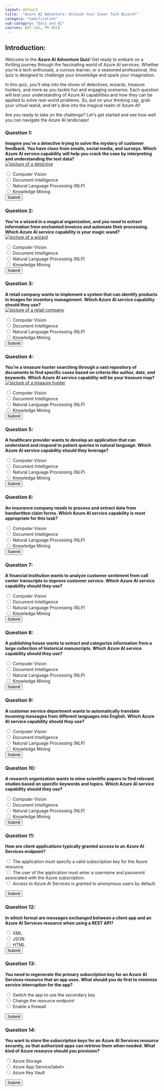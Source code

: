 ```yaml
---
layout: default
title:  "Azure AI Adventure: Unleash Your Inner Tech Wizard!"
category: "Gamification"
sub-category: "Data and AI"
courses: [AI-102, PR-801]
---
```


## Introduction:
Welcome to the **Azure AI Adventure Quiz**! Get ready to embark on a thrilling journey through the fascinating world of Azure AI services. Whether you're a tech enthusiast, a curious learner, or a seasoned professional, this quiz is designed to challenge your knowledge and spark your imagination.

In this quiz, you'll step into the shoes of detectives, wizards, treasure hunters, and more as you tackle fun and engaging scenarios. Each question will test your understanding of Azure AI capabilities and how they can be applied to solve real-world problems. So, put on your thinking cap, grab your virtual wand, and let's dive into the magical realm of Azure AI!

Are you ready to take on the challenge? Let's get started and see how well you can navigate the Azure AI landscape! 

### Question 1:
**Imagine you're a detective trying to solve the mystery of customer feedback. You have clues from emails, social media, and surveys. Which Azure AI service capability will help you crack the case by interpreting and understanding the text data?** <br>
<a href="./images/d1.png">
  <img src="./images/d1.png" alt="picture of a detective">
</a>
<br>
<form id="quizForm1">
  <input type="radio" id="q1a" name="q1" value="A">
  <label for="q1a">Computer Vision </label><br>
  <input type="radio" id="q1b" name="q1" value="B">
  <label for="q1b">Document Intelligence</label><br>
  <input type="radio" id="q1c" name="q1" value="C">
  <label for="q1c">Natural Language Processing (NLP) </label><br>
  <input type="radio" id="q1d" name="q1" value="D">
  <label for="q1d">Knowledge Mining</label><br>
  <button type="button" onclick="checkAnswer('q1', 'C', 'result1')" class="styled-button">Submit</button>
</form>

<p id="result1"></p>

### Question 2:
**You're a wizard in a magical organization, and you need to extract information from enchanted invoices and automate their processing. Which Azure AI service capability is your magic wand?** <br>
<a href="./images/d2.png">
  <img src="./images/d2.png" alt="picture of a wizard">
</a>

<form id="quizForm2">
  <input type="radio" id="q2a" name="q2" value="A">
  <label for="q2a">Computer Vision </label><br>
  <input type="radio" id="q2b" name="q2" value="B">
  <label for="q2b">Document Intelligence</label><br>
  <input type="radio" id="q2c" name="q2" value="C">
  <label for="q2c">Natural Language Processing (NLP) </label><br>
  <input type="radio" id="q2d" name="q2" value="D">
  <label for="q2d">Knowledge Mining</label><br>
  <button type="button" onclick="checkAnswer('q2', 'B', 'result2')" class="styled-button">Submit</button>
</form>

<p id="result2"></p>

### Question 3:
**A retail company wants to implement a system that can identify products in images for inventory management. Which Azure AI service capability should they use?**<br>
<a href="./images/d3.png">
  <img src="./images/d3.png" alt="picture of a retail company">
</a>
<br>

<form id="quizForm3">
  <input type="radio" id="q3a" name="q3" value="A">
  <label for="q3a">Computer Vision </label><br>
  <input type="radio" id="q3b" name="q3" value="B">
  <label for="q3b">Document Intelligence</label><br>
  <input type="radio" id="q3c" name="q3" value="C">
  <label for="q3c">Natural Language Processing (NLP) </label><br>
  <input type="radio" id="q3d" name="q3" value="D">
  <label for="q3d">Knowledge Mining</label><br>
  <button type="button" onclick="checkAnswer('q3', 'A', 'result3')" class="styled-button">Submit</button>
</form>

<p id="result3"></p>

### Question 4:
**You're a treasure hunter searching through a vast repository of documents to find specific cases based on criteria like author, date, and keywords. Which Azure AI service capability will be your treasure map?**<br>
<a href="./images/d4.png">
  <img src="./images/d4.png" alt="picture of a treasure hunter">
</a>
<br>

<form id="quizForm4">
  <input type="radio" id="q4a" name="q4" value="A">
  <label for="q4a">Computer Vision </label><br>
  <input type="radio" id="q4b" name="q4" value="B">
  <label for="q4b">Document Intelligence</label><br>
  <input type="radio" id="q4c" name="q4" value="C">
  <label for="q4c">Natural Language Processing (NLP) </label><br>
  <input type="radio" id="q4d" name="q4" value="D">
  <label for="q4d">Knowledge Mining</label><br>
  <button type="button" onclick="checkAnswer('q4', 'D', 'result4')" class="styled-button">Submit</button>
</form>

<p id="result4"></p>

### Question 5:
**A healthcare provider wants to develop an application that can understand and respond to patient queries in natural language. Which Azure AI service capability should they leverage?**

<form id="quizForm5">
  <input type="radio" id="q5a" name="q5" value="A">
  <label for="q5a">Computer Vision </label><br>
  <input type="radio" id="q5b" name="q5" value="B">
  <label for="q5b">Document Intelligence</label><br>
  <input type="radio" id="q5c" name="q5" value="C">
  <label for="q5c">Natural Language Processing (NLP) </label><br>
  <input type="radio" id="q5d" name="q5" value="D">
  <label for="q5d">Knowledge Mining</label><br>
  <button type="button" onclick="checkAnswer('q5', 'C', 'result5')" class="styled-button">Submit</button>
</form>

<p id="result5"></p>

### Question 6:
**An insurance company needs to process and extract data from handwritten claim forms. Which Azure AI service capability is most appropriate for this task?**

<form id="quizForm6">
  <input type="radio" id="q6a" name="q6" value="A">
  <label for="q6a">Computer Vision </label><br>
  <input type="radio" id="q6b" name="q6" value="B">
  <label for="q6b">Document Intelligence</label><br>
  <input type="radio" id="q6c" name="q6" value="C">
  <label for="q6c">Natural Language Processing (NLP) </label><br>
  <input type="radio" id="q6d" name="q6" value="D">
  <label for="q6d">Knowledge Mining</label><br>
  <button type="button" onclick="checkAnswer('q6', 'B', 'result6')" class="styled-button">Submit</button>
</form>

<p id="result6"></p>

### Question 7:
**A financial institution wants to analyze customer sentiment from call center transcripts to improve customer service. Which Azure AI service capability should they use?**

<form id="quizForm6">
  <input type="radio" id="q7a" name="q7" value="A">
  <label for="q7a">Computer Vision </label><br>
  <input type="radio" id="q7b" name="q7" value="B">
  <label for="q7b">Document Intelligence</label><br>
  <input type="radio" id="q7c" name="q7" value="C">
  <label for="q7c">Natural Language Processing (NLP) </label><br>
  <input type="radio" id="q7d" name="q7" value="D">
  <label for="q7d">Knowledge Mining</label><br>
  <button type="button" onclick="checkAnswer('q7', 'C', 'result7')" class="styled-button">Submit</button>
</form>

<p id="result7"></p>

### Question 8:
**A publishing house wants to extract and categorize information from a large collection of historical manuscripts. Which Azure AI service capability should they use?**

<form id="quizForm6">
  <input type="radio" id="q8a" name="q8" value="A">
  <label for="q8a">Computer Vision </label><br>
  <input type="radio" id="q8b" name="q8" value="B">
  <label for="q8b">Document Intelligence</label><br>
  <input type="radio" id="q8c" name="q8" value="C">
  <label for="q8c">Natural Language Processing (NLP) </label><br>
  <input type="radio" id="q8d" name="q8" value="D">
  <label for="q8d">Knowledge Mining</label><br>
  <button type="button" onclick="checkAnswer('q8', 'D', 'result8')" class="styled-button">Submit</button>
</form>

<p id="result8"></p>

### Question 9:
**A customer service department wants to automatically translate incoming messages from different languages into English. Which Azure AI service capability should they use?**

<form id="quizForm6">
  <input type="radio" id="q9a" name="q9" value="A">
  <label for="q9a">Computer Vision </label><br>
  <input type="radio" id="q9b" name="q9" value="B">
  <label for="q9b">Document Intelligence</label><br>
  <input type="radio" id="q9c" name="q9" value="C">
  <label for="q9c">Natural Language Processing (NLP) </label><br>
  <input type="radio" id="q9d" name="q9" value="D">
  <label for="q9d">Knowledge Mining</label><br>
  <button type="button" onclick="checkAnswer('q9', 'C', 'result9')" class="styled-button">Submit</button>
</form>

<p id="result9"></p>

### Question 10:
**A research organization wants to mine scientific papers to find relevant studies based on specific keywords and topics. Which Azure AI service capability should they use?**

<form id="quizForm6">
  <input type="radio" id="q10a" name="q10" value="A">
  <label for="q10a">Computer Vision </label><br>
  <input type="radio" id="q10b" name="q10" value="B">
  <label for="q10b">Document Intelligence</label><br>
  <input type="radio" id="q10c" name="q10" value="C">
  <label for="q10c">Natural Language Processing (NLP) </label><br>
  <input type="radio" id="q10d" name="q10" value="D">
  <label for="q10d">Knowledge Mining</label><br>
  <button type="button" onclick="checkAnswer('q10', 'D', 'result10')" class="styled-button">Submit</button>
</form>

<p id="result10"></p>

### Question 11:
**How are client applications typically granted access to an Azure AI Services endpoint?**

<form id="quizForm6">
  <input type="radio" id="q11a" name="q11" value="A">
  <label for="q11a">The application must specify a valid subscription key for the Azure resource. </label><br>
  <input type="radio" id="q11b" name="q11" value="B">
  <label for="q11b">The user of the application must enter a username and password associated with the Azure subscription.</label><br>
  <input type="radio" id="q11c" name="q11" value="C">
  <label for="q11c">Access to Azure AI Services is granted to anonymous users by default. </label><br>

  <button type="button" onclick="checkAnswer('q11', 'A', 'result11')" class="styled-button">Submit</button>
</form>

<p id="result11"></p>

### Question 12:
**In which format are messages exchanged between a client app and an Azure AI Services resource when using a REST API?**

<form id="quizForm6">
  <input type="radio" id="q12a" name="q12" value="A">
  <label for="q12a">XML </label><br>
  <input type="radio" id="q12b" name="q12" value="B">
  <label for="q12b">JSON</label><br>
  <input type="radio" id="q12c" name="q12" value="C">
  <label for="q12c">HTML </label><br>
  <button type="button" onclick="checkAnswer('q12', 'B', 'result12')" class="styled-button">Submit</button>
</form>

<p id="result12"></p>

### Question 13:
**You need to regenerate the primary subscription key for an Azure AI Services resource that an app uses. What should you do first to minimize service interruption for the app?**

<form id="quizForm6">
  <input type="radio" id="q13a" name="q13" value="A">
  <label for="q13a">Switch the app to use the secondary key </label><br>
  <input type="radio" id="q13b" name="q13" value="B">
  <label for="q13b">Change the resource endpoint</label><br>
  <input type="radio" id="q13c" name="q13" value="C">
  <label for="q13c">Enable a firewall </label><br>

  <button type="button" onclick="checkAnswer('q13', 'A', 'result13')" class="styled-button">Submit</button>
</form>

<p id="result13"></p>

### Question 14:
**You want to store the subscription keys for an Azure AI Services resource securely, so that authorized apps can retrieve them when needed. What kind of Azure resource should you provision?**

<form id="quizForm6">
  <input type="radio" id="q14a" name="q14" value="A">
  <label for="q14a">Azure Storage </label><br>
  <input type="radio" id="q14b" name="q14" value="B">
  <label for="q14b">Azure App Service/label><br>
  <input type="radio" id="q14c" name="q14" value="C">
  <label for="q14c">Azure Key Vault</label><br>

  <button type="button" onclick="checkAnswer('q14', 'C', 'result14')" class="styled-button">Submit</button>
</form>

<p id="result14"></p>


<script>
  function checkAnswer(question, correctAnswer, resultId) {
    var radios = document.getElementsByName(question);
    var result = document.getElementById(resultId);
    var selected = false;

    for (var i = 0; i < radios.length; i++) {
      if (radios[i].checked) {
        selected = true;
        if (radios[i].value === correctAnswer) {
          result.textContent = 'Correct!';
          result.style.color = 'green';
        } else {
          result.textContent = 'Incorrect. Try again!';
          result.style.color = 'red';
        }
        break;
      }
    }

    if (!selected) {
      result.textContent = 'Please select an answer.';
      result.style.color = 'orange';
    }
  }
</script>
